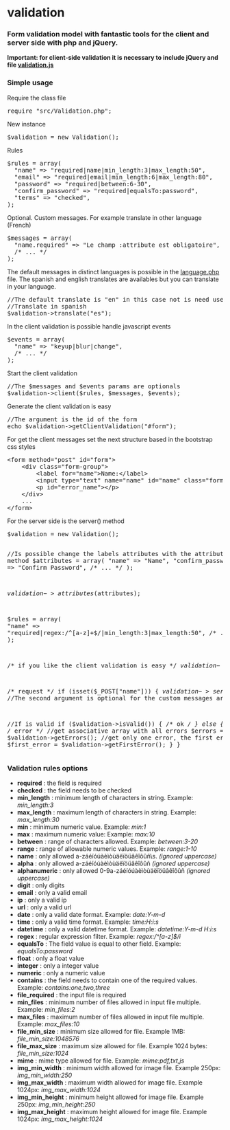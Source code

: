 # validation

<h3>Form validation model with fantastic tools for the client and server side with php and jQuery.</h3>

<strong>Important: for client-side validation it is necessary to include jQuery and file <a href="https://github.com/hispanicode/validation/tree/master/js">validation.js</a></strong>

<h3>Simple usage</h3>

<p>Require the class file</p>
<div class="highlight highlight-source-php">
<pre>
require "src/Validation.php";
</pre>
</div>

<p>New instance</p>
<div class="highlight highlight-source-php">
<pre>
$validation = new Validation();
</pre>
</div>

<p>Rules</p>
<div class="highlight highlight-source-php">
<pre>
$rules = array(
  "name" => "required|name|min_length:3|max_length:50",
  "email" => "required|email|min_length:6|max_length:80",
  "password" => "required|between:6-30",
  "confirm_password" => "required|equalsTo:password",
  "terms" => "checked",
);
</pre>
</div>

<p>Optional. Custom messages. For example translate in other language (French)</p>
<div class="highlight highlight-source-php">
<pre>
$messages = array(
  "name.required" => "Le champ :attribute est obligatoire",
  /* ... */
);
</pre>
</div>

<p>The default messages in distinct languages is possible in the <a href="https://github.com/hispanicode/validation/tree/master/src/translate">language.php</a> file. The spanish and english translates are availables but you can translate in your language.</p>

<div class="highlight highlight-source-php">
<pre>
//The default translate is "en" in this case not is need use the translate method.
//Translate in spanish
$validation->translate("es");
</pre>
</div>

<p>In the client validation is possible handle javascript events</p>
<div class="highlight highlight-source-php">
<pre>
$events = array(
  "name" => "keyup|blur|change",
  /* ... */
);
</pre>
</div>

<p>Start the client validation</p>
<div class="highlight highlight-source-php">
<pre>
//The $messages and $events params are optionals
$validation->client($rules, $messages, $events);
</pre>
</div>

<p>Generate the client validation is easy</p>
<div class="highlight highlight-source-php">
<pre>
//The argument is the id of the form
echo $validation->getClientValidation("#form");
</pre>
</div>

<p>For get the client messages set the next structure based in the bootstrap css styles</p>
<div class="highlight highlight-source-html">
<pre>
&lt;form method="post" id="form"&gt;
    &lt;div class="form-group"&gt;
        &lt;label for="name"&gt;Name:&lt;/label&gt;
        &lt;input type="text" name="name" id="name" class="form-control" value="" /&gt;
        &lt;p id="error_name"&gt;&lt;/p&gt;
    &lt;/div&gt;
    ...
&lt;/form&gt;
</pre>
</div>

<p>For the server side is the server() method</p>
<div class="highlight highlight-source-php">
<pre>
$validation = new Validation();

//Is possible change the labels attributes with the attribute() method
$attributes = array(
  "name" => "Name",
  "confirm_password" => "Confirm Password",
  /* ... */
);

$validation->attributes($attributes);

$rules = array(
  "name" => "required|regex:/^[a-z]+$/|min_length:3|max_length:50",
  /* ... */
);

/* if you like the client validation is easy */
$validation->client($rules);

/* request */
if (isset($_POST["name"])) {
  $validation->server($rules); //The second argument is optional for the custom messages array
  
  //If is valid
  if ($validation->isValid()) {
      /* ok */
  } else {
    /* error */
    //get associative array with all errors
    $errors = $validation->getErrors();
    //get only one error, the first error.
    $first_error = $validation->getFirstError();
  }
}
</pre>
</div>

<h3>Validation rules options</h3>
<ul>
  <li><strong>required</strong> : the field is required</li>
  <li><strong>checked</strong> : the field needs to be checked</li>
  <li><strong>min_length</strong> : minimum length of characters in string. Example: <i>min_length:3</i></li>
  <li><strong>max_length</strong> :  maximum length of characters in string. Example: <i>max_length:30</i></li>
  <li><strong>min</strong> : minimum numeric value. Example: <i>min:1</i></li>
  <li><strong>max</strong> : maximum numeric value: Example: <i>max:10</i></li>
  <li><strong>between</strong> : range of characters allowed. Example: <i>between:3-20</i></li>
  <li><strong>range</strong> : range of allowable numeric values. Example: <i>range:1-10</i></li>
  <li><strong>name</strong> : only allowed a-záéíóúàèìòùäëïöüâêîôûñ\s. <i>(ignored uppercase)</i></li>
  <li><strong>alpha</strong> : only allowed a-záéíóúàèìòùäëïöüâêîôûñ <i>(ignored uppercase)</i></li>
  <li><strong>alphanumeric</strong> : only allowed 0-9a-záéíóúàèìòùäëïöüâêîôûñ <i>(ignored uppercase)</i></li>
  <li><strong>digit</strong> : only digits</li>
  <li><strong>email</strong> : only a valid email</li>
  <li><strong>ip</strong> : only a valid ip</li>
  <li><strong>url</strong> : only a valid url</li>
  <li><strong>date</strong> : only a valid date format. Example: <i>date:Y-m-d</i></li>
  <li><strong>time</strong> : only a valid time format. Example: <i>time:H:i:s</i></li>
  <li><strong>datetime</strong> : only a valid datetime format. Example: <i>datetime:Y-m-d H:i:s</i></li>
  <li><strong>regex</strong> : regular expression filter. Example: <i>regex:/^[a-z]$/i</i></li>
  <li><strong>equalsTo</strong> : The field value is equal to other field. Example: <i>equalsTo:password</i></li>
  <li><strong>float</strong> : only a float value</li>
  <li><strong>integer</strong> : only a integer value</li>
  <li><strong>numeric</strong> : only a numeric value</li>
  <li><strong>contains</strong> : the field needs to contain one of the required values. Example: <i>contains:one,two,three</i></li>
  <li><strong>file_required</strong> : the input file is required</li>
  <li><strong>min_files</strong> : minimum number of files allowed in input file multiple. Example: <i>min_files:2</i></li>
  <li><strong>max_files</strong> : maximum number of files allowed in input file multiple. Example: <i>max_files:10</i></li>
  <li><strong>file_min_size</strong> : minimum size allowed for file. Example 1MB: <i>file_min_size:1048576</i></li>
  <li><strong>file_max_size</strong> : maximum size allowed for file. Example 1024 bytes: <i>file_min_size:1024</i></li>
  <li><strong>mime</strong> : mime type allowed for file. Example: <i>mime:pdf,txt,js</i></li>
  <li><strong>img_min_width</strong> : minimum width allowed for image file. Example 250px: <i>img_min_width:250</i></li>
  <li><strong>img_max_width</strong> : maximum width allowed for image file. Example 1024px: <i>img_max_width:1024</i></li>
  <li><strong>img_min_height</strong> : minimum height allowed for image file. Example 250px: <i>img_min_height:250</i></li>
  <li><strong>img_max_height</strong> : maximum height allowed for image file. Example 1024px: <i>img_max_height:1024</i></li>
</ul>





